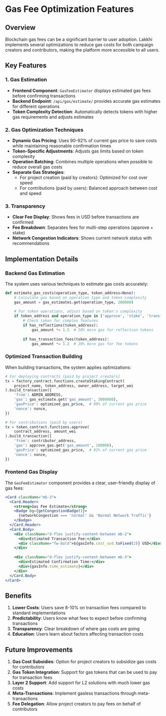 # Gas Fee Optimization Features

## Overview

Blockchain gas fees can be a significant barrier to user adoption. Lakkhi implements several optimizations to reduce gas costs for both campaign creators and contributors, making the platform more accessible to all users.

## Key Features

### 1. Gas Estimation

- **Frontend Component**: `GasFeeEstimator` displays estimated gas fees before confirming transactions
- **Backend Endpoint**: `/api/gas/estimate/` provides accurate gas estimates for different operations
- **Token Complexity Detection**: Automatically detects tokens with higher gas requirements and adjusts estimates

### 2. Gas Optimization Techniques

- **Dynamic Gas Pricing**: Uses 90-92% of current gas price to save costs while maintaining reasonable confirmation times
- **Token-Specific Adjustments**: Adjusts gas limits based on token complexity
- **Operation Batching**: Combines multiple operations when possible to reduce overall gas costs
- **Separate Gas Strategies**:
  - For project creation (paid by creators): Optimized for cost over speed
  - For contributions (paid by users): Balanced approach between cost and speed

### 3. Transparency

- **Clear Fee Display**: Shows fees in USD before transactions are confirmed
- **Fee Breakdown**: Separates fees for multi-step operations (approve + stake)
- **Network Congestion Indicators**: Shows current network status with recommendations

## Implementation Details

### Backend Gas Estimation

The system uses various techniques to estimate gas costs accurately:

```python
def estimate_gas_costs(operation_type, token_address=None):
    # Calculate gas based on operation type and token complexity
    gas_amount = gas_estimates.get(operation_type, 200000)
    
    # For token operations, adjust based on token's complexity
    if token_address and operation_type in ['approve', 'stake', 'transfer']:
        # Check token for complex features
        if has_reflections(token_address):
            gas_amount *= 1.5  # 50% more gas for reflection tokens
        
        if has_transaction_fees(token_address):
            gas_amount *= 1.2  # 20% more gas for fee tokens
```

### Optimized Transaction Building

When building transactions, the system applies optimizations:

```python
# For deploying contracts (paid by project creators)
tx = factory_contract.functions.createStakingContract(
    project_name, token_address, owner_address, target_wei
).build_transaction({
    'from': ADMIN_ADDRESS,
    'gas': gas_estimate.get('gas_amount', 3000000),
    'gasPrice': optimized_gas_price,  # 90% of current gas price
    'nonce': nonce,
})

# For contributions (paid by users)
tx = token_contract.functions.approve(
    contract_address, amount_wei
).build_transaction({
    'from': contributor_address,
    'gas': approve_gas.get('gas_amount', 100000),
    'gasPrice': optimized_gas_price,  # 92% of current gas price
    'nonce': nonce,
})
```

### Frontend Gas Display

The `GasFeeEstimator` component provides a clear, user-friendly display of gas fees:

```jsx
<Card className="mb-3">
  <Card.Header>
    <strong>Gas Fee Estimate</strong>
    <Badge bg={getCongestionBadge()}>
      {networkCongestion === 'normal' && 'Normal Network Traffic'}
    </Badge>
  </Card.Header>
  <Card.Body>
    <div className="d-flex justify-content-between mb-2">
      <div>Estimated Transaction Fee:</div>
      <div className="fw-bold">${gasInfo.cost_usd.toFixed(2)} USD</div>
    </div>
    
    <div className="d-flex justify-content-between mb-3">
      <div>Estimated Confirmation Time:</div>
      <div>{gasInfo.time_estimate}</div>
    </div>
  </Card.Body>
</Card>
```

## Benefits

1. **Lower Costs**: Users save 8-10% on transaction fees compared to standard implementations
2. **Predictability**: Users know what fees to expect before confirming transactions
3. **Transparency**: Clear breakdown of where gas costs are going
4. **Education**: Users learn about factors affecting transaction costs

## Future Improvements

1. **Gas Cost Subsidies**: Option for project creators to subsidize gas costs for contributors
2. **Gas Token Integration**: Support for gas tokens that can be used to pay for transaction fees
3. **Layer 2 Support**: Add support for L2 solutions with much lower gas costs
4. **Meta-Transactions**: Implement gasless transactions through meta-transactions
5. **Fee Delegation**: Allow project creators to pay fees on behalf of contributors 